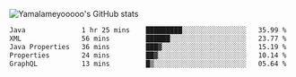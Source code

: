 ![Yamalameyooooo's GitHub stats](https://github-readme-stats.vercel.app/api?username=yamalameyooooo&theme=transparent&show_icons=true\&show=reviews,discussions_started,discussions_answered,prs_merged,prs_merged_percentage)

<!--START_SECTION:waka-->

```txt
Java              1 hr 25 mins    █████████░░░░░░░░░░░░░░░░   35.99 %
XML               56 mins         ██████░░░░░░░░░░░░░░░░░░░   23.77 %
Java Properties   36 mins         ███▓░░░░░░░░░░░░░░░░░░░░░   15.19 %
Properties        24 mins         ██▓░░░░░░░░░░░░░░░░░░░░░░   10.14 %
GraphQL           13 mins         █▒░░░░░░░░░░░░░░░░░░░░░░░   05.64 %
```

<!--END_SECTION:waka-->
